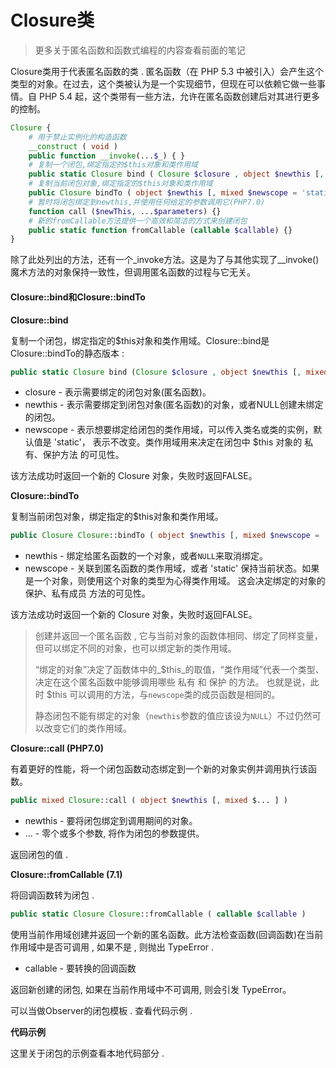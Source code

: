 # Closure类

> 更多关于匿名函数和函数式编程的内容查看前面的笔记

Closure类用于代表匿名函数的类 . 匿名函数（在 PHP 5.3 中被引入）会产生这个类型的对象。在过去，这个类被认为是一个实现细节，但现在可以依赖它做一些事情。自 PHP 5.4 起，这个类带有一些方法，允许在匿名函数创建后对其进行更多的控制。

```php
Closure {
    # 用于禁止实例化的构造函数
    __construct ( void )
    public function __invoke(...$_) { }
    # 复制一个闭包,绑定指定的$this对象和类作用域
    public static Closure bind ( Closure $closure , object $newthis [, mixed $newscope = 'static' ] )
    # 复制当前闭包对象,绑定指定的$this对象和类作用域
    public Closure bindTo ( object $newthis [, mixed $newscope = 'static' ] )
    # 暂时将闭包绑定到newthis,并使用任何给定的参数调用它(PHP7.0)
    function call ($newThis, ...$parameters) {}
    # 新的fromCallable方法提供一个高效和简洁的方式来创建闭包
    public static function fromCallable (callable $callable) {}
}
```

除了此处列出的方法，还有一个\_invoke方法。这是为了与其他实现了\_\_invoke\(\)魔术方法的对象保持一致性，但调用匿名函数的过程与它无关。

#### **Closure::bind和Closure::bindTo**

**Closure::bind**

复制一个闭包，绑定指定的$this对象和类作用域。Closure::bind是Closure::bindTo的静态版本 :

```php
public static Closure bind (Closure $closure , object $newthis [, mixed $newscope = 'static' ])
```

* closure - 表示需要绑定的闭包对象\(匿名函数\)。
* newthis - 表示需要绑定到闭包对象\(匿名函数\)的对象，或者NULL创建未绑定的闭包。
* newscope - 表示想要绑定给闭包的类作用域，可以传入类名或类的实例，默认值是 'static'， 表示不改变。类作用域用来决定在闭包中 $this 对象的 私有、保护方法 的可见性。

该方法成功时返回一个新的 Closure 对象，失败时返回FALSE。

**Closure::bindTo**

复制当前闭包对象，绑定指定的$this对象和类作用域。

```php
public Closure Closure::bindTo ( object $newthis [, mixed $newscope = 'static' ] )
```

* newthis - 绑定给匿名函数的一个对象，或者`NULL`来取消绑定。
* newscope - 关联到匿名函数的类作用域，或者 'static' 保持当前状态。如果是一个对象，则使用这个对象的类型为心得类作用域。 这会决定绑定的对象的 保护、私有成员 方法的可见性。

该方法成功时返回一个新的 Closure 对象，失败时返回FALSE。

> 创建并返回一个匿名函数 , 它与当前对象的函数体相同、绑定了同样变量，但可以绑定不同的对象，也可以绑定新的类作用域。
>
> “绑定的对象”决定了函数体中的_$this_的取值，“类作用域”代表一个类型、决定在这个匿名函数中能够调用哪些 私有 和 保护 的方法。 也就是说，此时 $this 可以调用的方法，与`newscope`类的成员函数是相同的。
>
> 静态闭包不能有绑定的对象（`newthis`参数的值应该设为`NULL`）不过仍然可以改变它们的类作用域。

**Closure::call \(PHP7.0\)**

有着更好的性能，将一个闭包函数动态绑定到一个新的对象实例并调用执行该函数。

```php
public mixed Closure::call ( object $newthis [, mixed $... ] )
```

* newthis - 要将闭包绑定到调用期间的对象。
* ... - 零个或多个参数, 将作为闭包的参数提供。

返回闭包的值 .

**Closure::fromCallable \(7.1\)**

将回调函数转为闭包 .

```php
public static Closure Closure::fromCallable ( callable $callable )
```

使用当前作用域创建并返回一个新的匿名函数。此方法检查函数\(回调函数\)在当前作用域中是否可调用 , 如果不是 , 则抛出 TypeError .

* callable - 要转换的回调函数

返回新创建的闭包, 如果在当前作用域中不可调用, 则会引发 TypeError。

可以当做Observer的闭包模板 . 查看代码示例 . 

**代码示例**

这里关于闭包的示例查看本地代码部分 .

